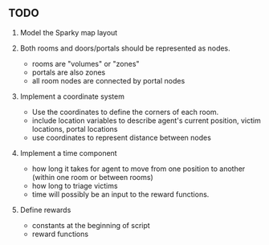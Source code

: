 ## TODO

1. Model the Sparky map layout

2. Both rooms and doors/portals should be represented as nodes.
    - rooms are "volumes" or "zones"
    - portals are also zones
    - all room nodes are connected by portal nodes

3. Implement a coordinate system
    - Use the coordinates to define the corners of each room.
    - include location variables to describe agent's current position, victim locations, portal locations
    - use coordinates to represent distance between nodes

4. Implement a time component
    - how long it takes for agent to move from one position to another (within one room or between rooms)
    - how long to triage victims
    - time will possibly be an input to the reward functions.

5. Define rewards
    - constants at the beginning of script
    - reward functions
